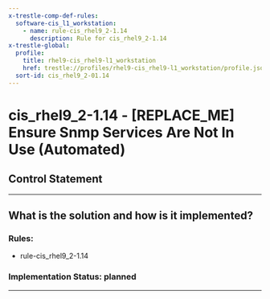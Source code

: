 ```yaml
---
x-trestle-comp-def-rules:
  software-cis_l1_workstation:
    - name: rule-cis_rhel9_2-1.14
      description: Rule for cis_rhel9_2-1.14
x-trestle-global:
  profile:
    title: rhel9-cis_rhel9-l1_workstation
    href: trestle://profiles/rhel9-cis_rhel9-l1_workstation/profile.json
  sort-id: cis_rhel9_2-01.14
---
```


# cis_rhel9_2-1.14 - \[REPLACE_ME\] Ensure Snmp Services Are Not In Use (Automated)

## Control Statement

______________________________________________________________________

## What is the solution and how is it implemented?

<!-- For implementation status enter one of: implemented, partial, planned, alternative, not-applicable -->

<!-- Note that the list of rules under ### Rules: is read-only and changes will not be captured after assembly to JSON -->

<!-- Add control implementation description here for control: cis_rhel9_2-1.14 -->

### Rules:

  - rule-cis_rhel9_2-1.14

### Implementation Status: planned

______________________________________________________________________
